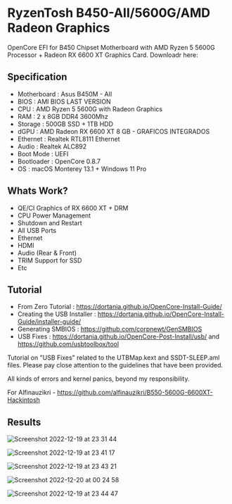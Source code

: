 # RyzenTosh B450-AII/5600G/AMD Radeon Graphics
OpenCore EFI for B450 Chipset Motherboard with AMD Ryzen 5 5600G Processor + Radeon RX 6600 XT Graphics Card.
Downloadr here: 
## Specification

- Motherboard     : Asus B450M - AII
- BIOS      : AMI BIOS LAST VERSION
- CPU       : AMD Ryzen 5 5600G with Radeon Graphics
- RAM       : 2 x 8GB DDR4 3600Mhz
- Storage   : 500GB SSD + 1TB HDD
- dGPU      : AMD Radeon RX 6600 XT 8 GB - GRAFICOS INTEGRADOS
- Ethernet  : Realtek RTL8111 Ethernet
- Audio     : Realtek ALC892
- Boot Mode : UEFI
- Bootloader : OpenCore 0.8.7
- OS : macOS Monterey 13.1 + Windows 11 Pro

## Whats Work?

- QE/CI Graphics of RX 6600 XT + DRM
- CPU Power Management
- Shutdown and Restart
- All USB Ports
- Ethernet
- HDMI
- Audio (Rear & Front)
- TRIM Support for SSD
- Etc

## Tutorial
- From Zero Tutorial : https://dortania.github.io/OpenCore-Install-Guide/
- Creating the USB Installer : https://dortania.github.io/OpenCore-Install-Guide/installer-guide/
- Generating SMBIOS : https://github.com/corpnewt/GenSMBIOS
- USB Fixes : https://dortania.github.io/OpenCore-Post-Install/usb/ and https://github.com/usbtoolbox/tool

Tutorial on "USB Fixes" related to the UTBMap.kext and SSDT-SLEEP.aml files. Please pay close attention to the guidelines that have been provided.

All kinds of errors and kernel panics, beyond my responsibility.

For Alfinauzikri - https://github.com/alfinauzikri/B550-5600G-6600XT-Hackintosh

## Results
![Screenshot 2022-12-19 at 23 31 44](https://user-images.githubusercontent.com/14070303/208474954-27f296fe-ea67-4485-9874-0fc14e7dec94.png)

![Screenshot 2022-12-19 at 23 41 17](https://user-images.githubusercontent.com/14070303/208475833-ee64b1c0-48e2-4cca-a662-acef192670d7.png)

![Screenshot 2022-12-19 at 23 43 21](https://user-images.githubusercontent.com/14070303/208476289-1a5a690a-b65e-45a9-963b-a565bee3276d.png)

![Screenshot 2022-12-20 at 00 24 58](https://user-images.githubusercontent.com/14070303/208484200-d7a09d39-5366-41e8-ba68-456b565b1675.png)

![Screenshot 2022-12-19 at 23 44 47](https://user-images.githubusercontent.com/14070303/208476516-b0d11a7c-4832-4868-be55-cb92da6db780.png)
